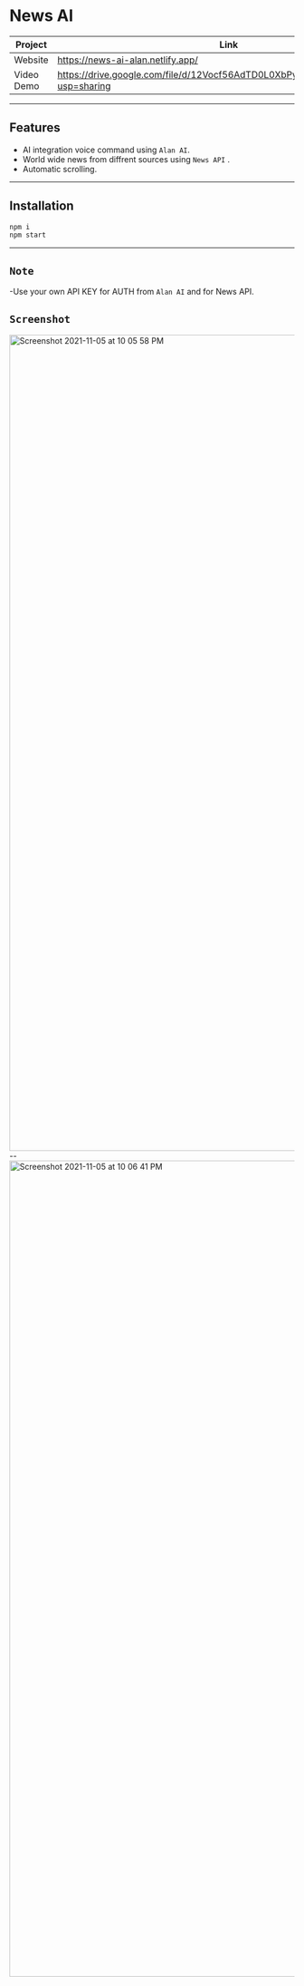<h1>News AI</h1>


| Project | Link |
| ------ | ------ |
| Website |  https://news-ai-alan.netlify.app/
| Video Demo | https://drive.google.com/file/d/12Vocf56AdTD0L0XbPyrESkuluYUXVTXp/view?usp=sharing

---
## Features
- AI integration voice command using `Alan AI`.
- World wide news from diffrent sources using `News API` .
- Automatic scrolling.


---
## Installation

```javascript
npm i
npm start
```


---
## `Note`

-Use your own API KEY for AUTH from `Alan AI` and for  News API.

## `Screenshot`


<img width="1440" alt="Screenshot 2021-11-05 at 10 05 58 PM" src="https://user-images.githubusercontent.com/68339841/140546172-79cfb626-5443-4871-8553-34ed265dc0af.png">
--
<img width="1440" alt="Screenshot 2021-11-05 at 10 06 41 PM" src="https://user-images.githubusercontent.com/68339841/140546183-42692787-9001-423e-9b0d-c198cdeb6d2a.png">


